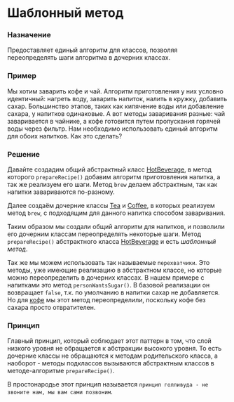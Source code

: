 # Шаблонный метод

### Назначение
Предоставляет единый алгоритм для классов, позволяя переопределять шаги алгоритма в дочерних классах.

### Пример
Мы хотим заварить кофе и чай. Алгоритм приготовления у них условно идентичный:
нагреть воду, заварить напиток, налить в кружку, добавить сахар.
Большинство этапов, таких как кипячение воды или добавление сахара, у напитков одинаковые. А вот методы заваривания разные:
чай заваривается в чайнике, а кофе готовится путем пропускания горячей воды через фильтр.
Нам необходимо использовать единый алгоритм для обоих напитков. Как это сделать?

### Решение
Давайте создадим общий абстрактный класс [HotBeverage](HotBeverage.java),
в метод которого `prepareRecipe()` добавим алгоритм приготовления напитка,
а так же реализуем его шаги.
Метод `brew` делаем абстрактным, так как напитки завариваются по-разному.

Далее создаём дочерние классы [Tea](Tea.java) и [Coffee](Coffee.java),
в которых реализуем метод `brew`, с подходящим для данного напитка способом заваривания.  

Таким образом мы создали общий алгоритм для напитков,
и позволили его дочерним классам переопределять некоторые шаги.
Метод `prepareRecipe()` абстрактного класса [HotBeverage](HotBeverage.java) и есть *шаблонный метод*.

Так же мы можем использовать так называемые `перехватчики`.
Это методы, уже имеющие реализацию в абстрактном классе, но которые можно переопределить в дочерних классах.
В нашем примере с напитками это метод `personWantsSugar()`.
В базовой реализации он возвращает `false`, т.к. по умолчанию в напитки сахар не добавляется.
Но для [кофе](Coffee.java) мы этот метод переопределили, поскольку кофе без сахара просто отвратителен.

### Принцип
Главный принцип, который соблюдает этот паттерн в том,
что слой низкого уровня не обращается к абстракции высокого уровня.
То есть дочерние классы не обращаются к методам родительского класса,
а наоборот - методы подклассов вызываются абстрактным классов в методе-алгоритме `prepareRecipe()`.

В простонародье этот принцип называется `принцип голливуда - не звоните нам, мы вам сами позвоним`.